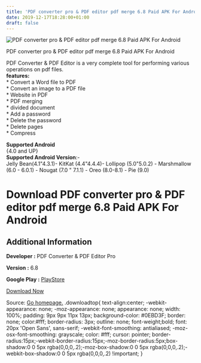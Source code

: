```yaml
---
title: 'PDF converter pro & PDF editor pdf merge 6.8 Paid APK For Android'
date: 2019-12-17T18:28:00+01:00
draft: false
---
```


![PDF converter pro & PDF editor pdf merge 6.8 Paid APK For Android](https://i0.wp.com/apkhome.net/wp-content/uploads/2019/11/PDF-converter-pro-PDF-editor-pdf-merge-6.8-Paid.png "PDF converter pro & PDF editor pdf merge 6.8 Paid APK For Android")

  

PDF converter pro & PDF editor pdf merge 6.8 Paid APK For Android

PDF Converter & PDF Editor is a very complete tool for performing various operations on pdf files.  
**features:**  
\* Convert a Word file to PDF  
\* Convert an image to a PDF file  
\* Website in PDF  
\* PDF merging  
\* divided document  
\* Add a password  
\* Delete the password  
\* Delete pages  
\* Compress

**Supported Android**  
{4.0 and UP}  
**Supported Android Version**:-  
Jelly Bean(4.1"4.3.1)- KitKat (4.4"4.4.4)- Lollipop (5.0"5.0.2) - Marshmallow (6.0 - 6.0.1) - Nougat (7.0 " 7.1.1) - Oreo (8.0-8.1) - Pie (9.0)

Download PDF converter pro & PDF editor pdf merge 6.8 Paid APK For Android
==========================================================================

Additional Information
----------------------

**Developer :** PDF Converter & PDF Editor Pro

**Version :** 6.8

**Google Play :** [PlayStore](https://play.google.com/store/apps/details?id=com.pdfbuddies.pdfutilspro)

  

[Download Now](https://store4app.co/post/pdf-converter-pro-amp-pdf-editor-pdf-merge-6-8-paid-apk-for-android_1574525429)

  
Source: [Go homepage.](https://store4app.co/post/pdf-converter-pro-amp-pdf-editor-pdf-merge-6-8-paid-apk-for-android_1574525429) .downloadtop{ text-align:center; -webkit-appearance: none; -moz-appearance: none; appearance: none; width: 100%; padding: 9px 9px 11px 13px; background-color: #0EBD3F; border: none; color:#fff; border-radius: 3px; outline: none; font-weight;bold; font: 20px 'Open Sans', sans-serif; -webkit-font-smoothing: antialiased; -moz-osx-font-smoothing: grayscale; color: #fff; cursor: pointer; border-radius:15px;-webkit-border-radius:15px;-moz-border-radius:5px;box-shadow:0 0 5px rgba(0,0,0,.2);-moz-box-shadow:0 0 5px rgba(0,0,0,.2);-webkit-box-shadow:0 0 5px rgba(0,0,0,.2) !important; }